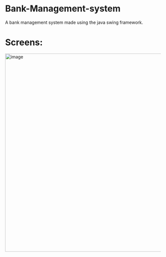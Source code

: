 # Bank-Management-system
A bank  management system made using the java swing framework.

# Screens:
<img width="639" alt="image" src="https://user-images.githubusercontent.com/106901860/172038916-3c84cba7-5f29-4ea7-b2c5-b2c484ba2c2b.png">

